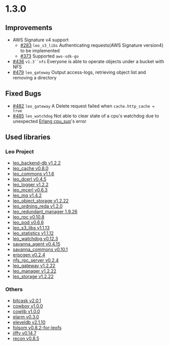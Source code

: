 # 1.3.0
## Improvements

* AWS Signature v4 support
    * [#283](https://github.com/leo-project/leofs/issues/283) `leo_s3_libs` Authenticating requests(AWS Signature version4) to be implemented
    * [#373](https://github.com/leo-project/leofs/issues/373) Supported `aws-sdk-go`
* [#436](https://github.com/leo-project/leofs/issues/436) `v1.3``nfs` Everyone is able to operate objects under a bucket with NFS
* [#479](https://github.com/leo-project/leofs/issues/479) `leo_gateway` Output access-logs, retrieving object list and removing a directory

## Fixed Bugs

* [#482](https://github.com/leo-project/leofs/issues/482) `leo_gateway` A Delete request failed when `cache.http_cache = true`
* [#485](https://github.com/leo-project/leofs/issues/485) `leo_watchdog` Not able to clear state of a cpu's watchdog due to unexpected [Erlang cpu_sup](http://erlang.org/doc/man/cpu_sup.html)'s error

## Used libraries
### Leo Project

* [leo_backend-db v1.2.2](https://github.com/leo-project/leo_backend_db/releases/tag/1.2.2)
* [leo_cache v0.8.0](https://github.com/leo-project/leo_cache/releases/tag/0.8.0)
* [leo_commons v1.1.6](https://github.com/leo-project/leo_commons/releases/tag/1.1.6)
* [leo_dcerl v0.4.5](https://github.com/leo-project/leo_dcerl/releases/tag/0.4.5)
* [leo_logger v1.2.2](https://github.com/leo-project/leo_logger/releases/tag/1.2.2)
* [leo_mcerl v0.6.3](https://github.com/leo-project/leo_mcerl/releases/tag/0.6.3)
* [leo_mq v1.4.2](https://github.com/leo-project/leo_mq/releases/tag/1.4.5)
* [leo_object_storage v1.2.22](https://github.com/leo-project/leo_object_storage/releases/tag/1.2.22)
* [leo_ordning_reda v1.2.0](https://github.com/leo-project/leo_ordning_reda/releases/tag/1.2.0)
* [leo_redundant_manager 1.9.26](https://github.com/leo-project/leo_redundant_manager/releases/tag/1.9.26)
* [leo_rpc v0.10.8](https://github.com/leo-project/leo_rpc/releases/tag/0.10.8)
* [leo_pod v0.6.6](https://github.com/leo-project/leo_pod/releases/tag/0.6.6)
* [leo_s3_libs v1.1.13](https://github.com/leo-project/leo_s3_libs/releases/tag/1.1.13)
* [leo_statistics v1.1.12](https://github.com/leo-project/leo_statistics/releases/tag/1.1.12)
* [leo_watchdog v0.12.3](https://github.com/leo-project/leo_watchdog/releases/tag/0.12.3)
* [savanna_agent v0.4.15](https://github.com/leo-project/savanna_agent/releases/tag/0.4.15)
* [savanna_commons v0.10.1](https://github.com/leo-project/savanna_commons/releases/tag/0.10.1)
* [erpcgen v0.2.4](https://github.com/leo-project/erpcgen/releases/tag/0.2.4)
* [nfs_rpc_server v0.2.4](https://github.com/leo-project/nfs_rpc_server/releases/tag/0.2.4)
* [leo_gateway v1.2.22](https://github.com/leo-project/leo_gateway/releases/tag/1.2.22)
* [leo_manager v1.2.22](https://github.com/leo-project/leo_manager/releases/tag/1.2.22)
* [leo_storage v1.2.22](https://github.com/leo-project/leo_storage/releases/tag/1.2.22)

### Others

* [bitcask v2.0.1](https://github.com/basho/bitcask/releases/tag/2.0.1)
* [cowboy v1.0.0](https://github.com/leo-project/cowboy/releases/tag/1.0.0-p1)
* [cowlib v1.0.0](https://github.com/extend/cowboy/releases/tag/1.0.0)
* [elarm v0.3.0](https://github.com/leo-project/elarm/releases/tag/0.3.0)
* [eleveldb v2.1.10](https://github.com/basho/eleveldb/releases/tag/2.1.10)
* [folsom v0.8.2-for-leofs](https://github.com/leo-project/folsom/releases/tag/0.8.2-for-leofs)
* [jiffy v0.14.7](https://github.com/davisp/jiffy/releases/tag/0.14.7)
* [recon v0.8.5](https://github.com/ferd/recon/releases/tag/2.2.1)